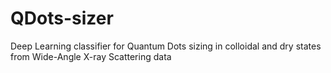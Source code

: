 # QDots-sizer
Deep Learning classifier for Quantum Dots sizing in colloidal and dry states from Wide-Angle X-ray Scattering data
